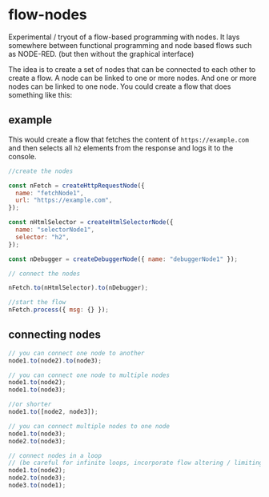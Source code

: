 # flow-nodes

Experimental / tryout of a flow-based programming with nodes. It lays somewhere between functional programming and node based flows such as NODE-RED. (but then without the graphical interface)

The idea is to create a set of nodes that can be connected to each other to create a flow.
A node can be linked to one or more nodes. And one or more nodes can be linked to one node.
You could create a flow that does something like this:

## example

This would create a flow that fetches the content of `https://example.com` and then selects all `h2` elements from the response and logs it to the console.

```js
//create the nodes

const nFetch = createHttpRequestNode({
  name: "fetchNode1",
  url: "https://example.com",
});

const nHtmlSelector = createHtmlSelectorNode({
  name: "selectorNode1",
  selector: "h2",
});

const nDebugger = createDebuggerNode({ name: "debuggerNode1" });

// connect the nodes

nFetch.to(nHtmlSelector).to(nDebugger);

//start the flow
nFetch.process({ msg: {} });
```

## connecting nodes

```js
// you can connect one node to another
node1.to(node2).to(node3);

// you can connect one node to multiple nodes
node1.to(node2);
node1.to(node3);

//or shorter
node1.to([node2, node3]);

// you can connect multiple nodes to one node
node1.to(node3);
node2.to(node3);

// connect nodes in a loop
// (be careful for infinite loops, incorporate flow altering / limiting nodes)
node1.to(node2);
node2.to(node3);
node3.to(node1);
```
